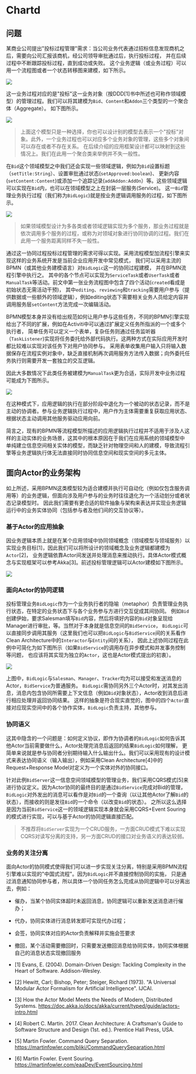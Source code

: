 # Chartd

## 问题


某商业公司提出"投标过程管理"需求：当公司业务代表通过招标信息发现商机之后，需要向公司汇报该商机，经公司领导审批通过后，执行投标过程，
并在后续过程中不断跟踪投标过程，直到成功或失败。 这个业务逻辑（或业务过程）可以用一个流程图或者一个状态转移图来建模，如下所示。


![](uml/logic.svg)

这一业务过程对应的是"投标"这一业务对象（按DDD[1]书中所述也可称作领域模型）的管理过程。我们可以将其建模为`Bid`、`Content`和`Addon`三个类型的一个聚合体（Aggregate）。
如下图所示。

![](uml/model.svg)

> 上面这个模型只是一种选择，你也可以设计别的模型去表示一个"投标"对象。此外，一个业务过程也可以对应多个业务对象的管理，这些多个对象间可以存在或者不存在关系。
在后续介绍的应用框架设计都可以映射到这些情况上。我们在此用一个聚合类来举例并不失一般性。

在`Bid`这个领域模型之中我们还会实现一些领域逻辑，例如为`Bid`设置标题（`setTitle:String`）、设置审批通过状态(`setApproved:boolean`)、
更新内容(`setContent:Content`)或添加一个追踪记录(`addAddon:AddOn`）等。这些领域逻辑可以实现在`Bid`内，也可以在领域模型之上在封装一层服务(Service)。
这一`Bid`管理业务执行过程（我们称为`BidLogic`)就是按业务逻辑调用服务的过程，如下图所示。

![](uml/logic-coord.svg)

> 如果领域模型设计为多各类或者领域逻辑实现为多个服务，那业务过程就是依次调用多个服务的过程，或称为对领域对象进行协同协调的过程。我们在此用一个服务距离同样不失一般性。

通过这一协同过程投标过程管理的需求可得以实现。采用流程模型加流程引擎来实现这样的业务系统开发是当前企业应用开发中常见模式，
我们可以采用主流的BPMN（或其他业务建模语言）对`BidLogic`这一的协同过程建模， 并在BPMN流程引擎中执行之。
其中的各个节点可以实现为`ServiceTask`或者`UserTask`或者`ManualTask`等活动。前文中第一张业务流程图中包含了四个活动(`created`看成是初始状态无需活动干预)，
其中`editing`、`reviewing`和`tracking`需要用户参与（提供数据或一些额外的领域逻辑），例如editing状态下需要相关业务人员给定内容并调用服务层`setContent`方法完成一次编辑活动。

BPMN模型本身并没有给出规范如何让用户参与这些任务，不同的BPMN引擎实现给出了不同的扩展，例如在Activiti中可以通过扩展定义任务所指派的一个或多个执行者，
简单任务可以定义一个表单，复杂任务则通过任务监听器（`TaskListener`)实现将任务委托给外部代码执行。这两种方式在实际应用开发时都比较难以实现对该任务下对用户协同参与。
采用表单收集用户输入只将输入数据保存在流程实例对象中，缺乏直接机制再次调用服务方法传入数据；向外委托任务执行则需要开发一套独立的交互逻辑。

因此大多数情况下此类任务被建模为`ManualTask`更为合适，实际开发中业务过程可能成为下图所示。

![](uml/user-coord.svg)


在这种模式下，应用逻辑的执行在部分阶段中退化为一个被动的状态记录，而不是主动的协调者。参与业务逻辑执行过程中，用户作为主体需要重复获取应用状态、
根据状态主动调用其他服务驱动应用向前。 

简言之，现有的BPMN等流程模型所描述的应用逻辑执行过程并不适用于涉及人这样的主动实体的业务场景，这其中的根本原因在于我们在应用系统的领域模型中
单纯建立信息空间相关实体的模型，而缺乏针对物理空间和人的建模，导致流程引擎等业务逻辑执行体无法直接同时协同信息空间和现实空间的多元主体。

## 面向Actor的业务架构

如上所述，采用BPMN这类模型较为适合建模并执行可自动化（例如仅包含服务调用等）的业务逻辑，但面向涉及用户参与的业务时往往退化为一个活动划分或者状态记录模型时。
因此我们需要有更合适的软件抽象与架构来表达并实现业务逻辑运行中的业务实体协同（包括参与者及他们间的交互协议等）。


### 基于Actor的应用抽象

因业务逻辑本质上就是在某个应用领域中协同领域概念（领域模型与领域服务）以实现业务目标[1]，因此我们可以将所设计的领域概念及业务逻辑都建模为`Actor`[2]，
业务逻辑依靠Actor间发送并处理消息来推动执行。具体Actor模式概念与实现框架可以参考Akka[3]。前述投标管理逻辑可以Actor建模如下图所示。

![](uml/actor.svg)


### 面向Actor的协同逻辑

投标管理业务`BidLogic`作为一个业务执行者的隐喻（metaphor）负责管理业务执行状态，在特定的业务状态下与各个业务参与方进行交互促成其间协同。
例如`Bid`创建伊始，要求Salesman填写`Bid`内容，然后将填好内容的`Bid`对象呈现给Manager进行审批，等。当然对于本身就是信息空间的`BidService`，
`BidLogic`可以直接同步调用其服务（这里我们也可以把`BidLogic`与`BidService`间的关系看作Clean Architecture中的`Interactor`与`Entity`间的关系），
因此上述协同过程在此例中可简化为如下图所示（如果`BidService`的调用存在异步模式和并发事务控制等问题， 也应该将其实现为独立的`Actor`，这也是Actor模式提出的初衷）。

![](uml/actor2.svg)


上图中，`BidLogic`与`Salesman`、`Manager`、`Tracker`均为可以接受和发送消息的Actor，`BidService`为普通服务。
`BidLogic`需协同另外三个Actor时，对其发出消息，消息内包含协同所需要上下文信息（例如`Bid`对象状态），Actor收到消息后进行相应处理并返回协同结果。
这样的抽象是符合现实直觉的，图中的四个`Actor`直接对应现实空间中的各个协作实体，`BidLogic`负责主持，其他参与。

### 协同语义

这其中隐含的一个问题是：如何定义协议，即作为协调者的`BidLogic`如何告诉其他Actor当前需要做什么，Actor处理完消息后返回的结果`BidLogic`如何理解，
更简单来说就是参与协同者分别期待输入什么输出什么。我们可以采用现有的设计模式来表达协同语义（输入输出），例如采用Clean Architecture[4]中的Request+Response Model对定义为一个实体对外的协同接口。

针对此例`BidServer`这一信息空间领域模型的管理业务，我们采用CQRS模式[5]来进行协议定义。因为Actor协同的最终目的是通过`BidService`完成对Bid的管理，
`BidLogic`对外发出的消息可以看作是对`Bid`的一个查询（以让其他Actor了解`Bid`的状态），而接收的则是发往`Bid`的一个命令（以改变`Bid`的状态）。 
之所以这么选择是因为当前`BidService`这一的领域逻辑实现本身就会采用CQRS+Event Souring的模式进行实现，可以与基于Actor的协同逻辑直接匹配。

> 不推荐将`BidServer`实现为一个CRUD服务，一方面CRUD模式下难以实现CQRS对读写分离的支持，另一方面CRUD的接口对业务语义的表达较弱。

### 业务的关注分离

面向Actor的协同模式使得我们可以进一步实现关注分离，特别是采用BPMN流程引擎难以实现的"中国式流程"。因为`BidLogic`并不直接控制协同的实施，
只是通过消息通知协同参与者，所以具体一个协同任务怎么完成从协同逻辑中可以分离出去，例如：
- 催办，当某个协同实体超时未返回消息，协同逻辑可以重新发送消息进行催办；
- 代办，协同实体进行消息转发即可实现代办过程；
- 会签，协同实体对应的Actor负责解释并实施会签要求
- 撤回，某个活动需要撤回时，只需要发送撤回消息给协同实体，协同实体根据自己的消息状态实现撤回服务



- [1] Evans, E. (2004). Domain-Driven Design: Tackling Complexity in the Heart of Software. Addison-Wesley.
- [2] Hewitt, Carl; Bishop, Peter; Steiger, Richard (1973). "A Universal Modular Actor Formalism for Artificial Intelligence". IJCAI.
- [3] How the Actor Model Meets the Needs of Modern, Distributed Systems. https://doc.akka.io/docs/akka/current/typed/guide/actors-intro.html
- [4] Robert C. Martin. 2017. Clean Architecture: A Craftsman's Guide to Software Structure and Design (1st. ed.). Prentice Hall Press, USA.
- [5] Martin Fowler. Command Query Separation. https://martinfowler.com/bliki/CommandQuerySeparation.html
- [6] Martin Fowler. Event Souring. https://martinfowler.com/eaaDev/EventSourcing.html